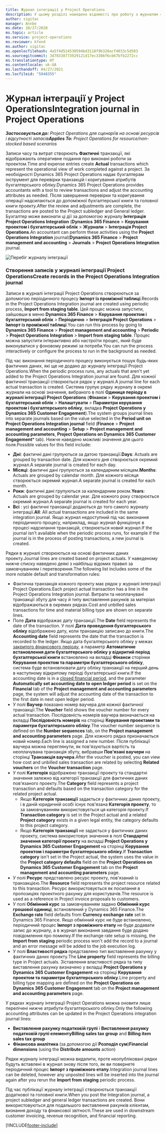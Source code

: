 ```yaml
---
title: Журнал інтеграції у Project Operations
description: У цьому розділі наведено відомості про роботу з журналом «Інтеграція» в Project Operations.
author: sigitac
manager: Annbe
ms.date: 10/27/2020
ms.topic: article
ms.service: project-operations
ms.reviewer: kfend
ms.author: sigitac
ms.openlocfilehash: 4a5f4d524530594bd3118f9b320acf4033c5d503
ms.sourcegitcommit: 3d78338773929121d17ec3386f6cb67bfb2272cc
ms.translationtype: HT
ms.contentlocale: uk-UA
ms.lasthandoff: 04/27/2021
ms.locfileid: "5948355"
---
```

# <a name="integration-journal-in-project-operations"></a><span data-ttu-id="3c9f8-103">Журнал інтеграції у Project Operations</span><span class="sxs-lookup"><span data-stu-id="3c9f8-103">Integration journal in Project Operations</span></span>

<span data-ttu-id="3c9f8-104">_**Застосовується до:** Project Operations для сценаріїв на основі ресурсів і відсутності запасів_</span><span class="sxs-lookup"><span data-stu-id="3c9f8-104">_**Applies To:** Project Operations for resource/non-stocked based scenarios_</span></span>

<span data-ttu-id="3c9f8-105">Записи часу та витрат створюють **Фактичні** транзакції, які відображають оперативне подання про виконані роботи за проектом.</span><span class="sxs-lookup"><span data-stu-id="3c9f8-105">Time and expense entries create **Actual** transactions which represent the operational view of work completed against a project.</span></span> <span data-ttu-id="3c9f8-106">За необхідності Dynamics 365 Project Operations надає бухгалтерам інструмент для перевірки транзакцій і коригування атрибутів бухгалтерського обліку.</span><span class="sxs-lookup"><span data-stu-id="3c9f8-106">Dynamics 365 Project Operations provides accountants with a tool to review transactions and adjust the accounting attributes as needed.</span></span> <span data-ttu-id="3c9f8-107">Після завершення перевірки та коригування операції надсилаються до допоміжної бухгалтерської книги та головної книги проекту.</span><span class="sxs-lookup"><span data-stu-id="3c9f8-107">After the review and adjustments are complete, the transactions are posted to the Project subledger and General ledger.</span></span> <span data-ttu-id="3c9f8-108">Бухгалтер може виконати ці дії за допомогою журналу **Інтеграція Project Operations Integration** (**Dynamics 365 Finance** > **Керування проектом і бухгалтерський облік** > **Журнали** > **Інтеграція Project Operations**.</span><span class="sxs-lookup"><span data-stu-id="3c9f8-108">An accountant can perform these activities using the **Project Operations Integration** journal(**Dynamics 365 Finance** > **Project management and accounting** > **Journals** > **Project Operations Integration** journal.</span></span>

![Перебіг журналу інтеграції](./media/IntegrationJournal.png)

### <a name="create-records-in-the-project-operations-integration-journal"></a><span data-ttu-id="3c9f8-110">Створення записів у журналі інтеграції Project Operations</span><span class="sxs-lookup"><span data-stu-id="3c9f8-110">Create records in the Project Operations Integration journal</span></span>

<span data-ttu-id="3c9f8-111">Записи в журналі інтеграції Project Operations створюються за допомогою періодичного процесу **Імпорт із проміжної таблиці**.</span><span class="sxs-lookup"><span data-stu-id="3c9f8-111">Records in the Project Operations Integration journal are created using periodic process, **Import from staging table**.</span></span> <span data-ttu-id="3c9f8-112">Цей процес можна запустити, зайшовши в меню **Dynamics 365 Finance** > **Керування проектом і бухгалтерський облік** > **Періодично** > **Інтеграція Project Operations** > **Імпорт із проміжної таблиці**.</span><span class="sxs-lookup"><span data-stu-id="3c9f8-112">You can run this process by going to **Dynamics 365 Finance** > **Project management and accounting** > **Periodic** > **Project Operations Integration** > **Import from staging table**.</span></span> <span data-ttu-id="3c9f8-113">Процес можна запустити інтерактивно або настроїти процес, який буде виконуватися у фоновому режимі за потреби.</span><span class="sxs-lookup"><span data-stu-id="3c9f8-113">You can run the process interactively or configure the process to run in the background as needed.</span></span>

<span data-ttu-id="3c9f8-114">Під час виконання періодичного процесу виконується пошук будь-яких фактичних даних, які ще не додано до журналу інтеграції Project Operations.</span><span class="sxs-lookup"><span data-stu-id="3c9f8-114">When the periodic process runs, any actuals that aren't yet added to the Project Operations Integration journal are found.</span></span> <span data-ttu-id="3c9f8-115">Для кожної фактичної транзакції створюється рядок у журналі.</span><span class="sxs-lookup"><span data-stu-id="3c9f8-115">A journal line for each actual transaction is created.</span></span>
<span data-ttu-id="3c9f8-116">Система групує рядку журналу в окремі журнали на основі значення, вибраного в полі **Одиниця періоду в журналі інтеграції Project Operations** (**Фінанси** > **Керування проектом і бухгалтерський облік** > **Налаштувати** > **Параметри керування проектом і бухгалтерського обліку**, вкладка **Project Operations у Dynamics 365 Customer Engagement**).</span><span class="sxs-lookup"><span data-stu-id="3c9f8-116">The system groups journal lines into separate journals based on the value selected in the **Period unit on Project Operations Integration journal** field (**Finance** > **Project management and accounting** > **Setup** > **Project management and accounting parameters**, **Project Operations on Dynamics 365 Customer Engagement**\* tab).</span></span> <span data-ttu-id="3c9f8-117">Нижче наведено можливі значення для цього поля.</span><span class="sxs-lookup"><span data-stu-id="3c9f8-117">Possible values for this field include:</span></span>

  - <span data-ttu-id="3c9f8-118">**Дні**: фактичні дані групуються за датою транзакції.</span><span class="sxs-lookup"><span data-stu-id="3c9f8-118">**Days**: Actuals are grouped by transaction date.</span></span> <span data-ttu-id="3c9f8-119">Для кожного дня створюється окремий журнал.</span><span class="sxs-lookup"><span data-stu-id="3c9f8-119">A separate journal is created for each day.</span></span>
  - <span data-ttu-id="3c9f8-120">**Місяці**: фактичні дані групуються за календарним місяцем.</span><span class="sxs-lookup"><span data-stu-id="3c9f8-120">**Months**: Actuals are grouped by calendar month.</span></span> <span data-ttu-id="3c9f8-121">Для кожного місяця створюється окремий журнал.</span><span class="sxs-lookup"><span data-stu-id="3c9f8-121">A separate journal is created for each month.</span></span>
  - <span data-ttu-id="3c9f8-122">**Роки**: фактичні дані групуються за календарним роком.</span><span class="sxs-lookup"><span data-stu-id="3c9f8-122">**Years**: Actuals are grouped by calendar year.</span></span> <span data-ttu-id="3c9f8-123">Для кожного року створюється окремий журнал.</span><span class="sxs-lookup"><span data-stu-id="3c9f8-123">A separate journal is created for each year.</span></span>
  - <span data-ttu-id="3c9f8-124">**Всі** : усі фактичні транзакції додаються до того самого журналу інтеграції.</span><span class="sxs-lookup"><span data-stu-id="3c9f8-124">**All**: All actual transactions are included in the same integration journal.</span></span> <span data-ttu-id="3c9f8-125">Якщо журнал недоступний під час виконання періодичного процесу, наприклад, якщо журнал функціонує в процесі надсилання транзакцій, створюється новий журнал.</span><span class="sxs-lookup"><span data-stu-id="3c9f8-125">If the journal isn't available when the periodic process runs, for example if the journal is in the process of posting transactions, a new journal is created.</span></span>

<span data-ttu-id="3c9f8-126">Рядки в журналі створюються на основі фактичних даних проекту.</span><span class="sxs-lookup"><span data-stu-id="3c9f8-126">Journal lines are created based on project actuals.</span></span> <span data-ttu-id="3c9f8-127">У наведеному нижче списку наведено деякі з найбільш відомих правил за замовчуванням і перетворення.</span><span class="sxs-lookup"><span data-stu-id="3c9f8-127">The following list includes some of the more notable default and transformation rules:</span></span>

  - <span data-ttu-id="3c9f8-128">Фактична транзакція кожного проекту має рядок у журналі інтеграції Project Operations.</span><span class="sxs-lookup"><span data-stu-id="3c9f8-128">Each project actual transaction has a line in the Project Operations Integration journal.</span></span> <span data-ttu-id="3c9f8-129">Витрати та неоплачувані транзакції збуту для часу й типу виставлення рахунків за матеріал відображаються в окремих рядках.</span><span class="sxs-lookup"><span data-stu-id="3c9f8-129">Cost and unbilled sales transactions for time and material billing type are shown on separate lines.</span></span>
  - <span data-ttu-id="3c9f8-130">Поле **Дата** відображає дату транзакції.</span><span class="sxs-lookup"><span data-stu-id="3c9f8-130">The **Date** field represents the date of the transaction.</span></span> <span data-ttu-id="3c9f8-131">У полі **Дата проведення бухгалтерського обліку** відображено дату, коли транзакцію записано до книги.</span><span class="sxs-lookup"><span data-stu-id="3c9f8-131">The **Accounting date** field represents the date that the transaction is recorded to the ledger.</span></span> <span data-ttu-id="3c9f8-132">Якщо дата бухгалтерського обліку у межах [закритого фінансового періоду](/dynamics365/finance/general-ledger/close-general-ledger-at-period-end), а параметр **Автоматичне встановлення дати бухгалтерського обліку у відкритий період бухгалтерської книги** встановлено на вкладці **Фінанси** сторінки **Керування проектом та параметри бухгалтерського обліку**, система буде встановлювати дату обліку транзакції на перший день в наступному відкритому періоді бухгалтерської книги.</span><span class="sxs-lookup"><span data-stu-id="3c9f8-132">If the accounting date is in a [closed financial period](/dynamics365/finance/general-ledger/close-general-ledger-at-period-end), and the parameter **Automatically set accounting date to open ledger period** is set on the **Financial** tab of the **Project management and accounting parameters** page, the system will adjust the accounting date of the transaction to the first date in next open ledger period.</span></span>
  - <span data-ttu-id="3c9f8-133">У полі **Ваучер** показано номер ваучера для кожної фактичної транзакції.</span><span class="sxs-lookup"><span data-stu-id="3c9f8-133">The **Voucher** field shows the voucher number for every actual transaction.</span></span> <span data-ttu-id="3c9f8-134">Послідовність номерів ваучера визначається на вкладці **Послідовність номерів** на сторінці **Керування проектами та параметри бухгалтерського обліку**.</span><span class="sxs-lookup"><span data-stu-id="3c9f8-134">The voucher number sequence is defined on the **Number sequences** tab, on the **Project management and accounting parameters** page.</span></span> <span data-ttu-id="3c9f8-135">Для кожного рядка призначається новий номер.</span><span class="sxs-lookup"><span data-stu-id="3c9f8-135">Each line is assigned a new number.</span></span> <span data-ttu-id="3c9f8-136">Після публікації ваучера можна переглянути, як пов'язуються вартість та неоплачувана транзакція збуту, вибравши **Пов'язані ваучери** на сторінці **Транзакція ваучера**.</span><span class="sxs-lookup"><span data-stu-id="3c9f8-136">After the voucher is posted, you can view how cost and unbilled sales transaction are related by selecting **Related vouchers** on the **Voucher transaction** page.</span></span>
  - <span data-ttu-id="3c9f8-137">У полі **Категорія** відображено транзакції проекту та стандартні значення залежно від категорії транзакції для фактичних даних пов'язаного проекту.</span><span class="sxs-lookup"><span data-stu-id="3c9f8-137">The **Category** field represents a project transaction and defaults based on the transaction category for the related project actual.</span></span>
    - <span data-ttu-id="3c9f8-138">Якщо **Категорія транзакції** задається у фактичних даних проекту, і в даній юридичній особі існує пов'язана **Категорія проекту**, то за замовчуванням використовується ця категорія проекту.</span><span class="sxs-lookup"><span data-stu-id="3c9f8-138">If **Transaction category** is set in the Project actual and a related **Project category** exists in a given legal entity, the category defaults to this project category.</span></span>
    - <span data-ttu-id="3c9f8-139">Якщо **Категорія транзакції** не задається у фактичних даних проекту, система використовує значення в полі **Стандартні значення категорії проекту** на вкладці **Project Operations у Dynamics 365 Customer Engagement** на сторінці **Керування проектом і параметри бухгалтерського обліку**.</span><span class="sxs-lookup"><span data-stu-id="3c9f8-139">If **Transaction category** isn't set in the Project actual, the system uses the value in the **Project category defaults** field on the **Project Operations on Dynamics 365 Customer Engagement** tab on the **Project management and accounting parameters** page.</span></span>
  - <span data-ttu-id="3c9f8-140">У полі **Ресурс** представлено ресурс проекту, пов'язаний із транзакцією.</span><span class="sxs-lookup"><span data-stu-id="3c9f8-140">The **Resource** field represents the project resource related to this transaction.</span></span> <span data-ttu-id="3c9f8-141">Ресурс використовується як посилання в пропозиціях проектного рахунку для користувачів.</span><span class="sxs-lookup"><span data-stu-id="3c9f8-141">The resource is used as a reference in Project invoice proposals to customers.</span></span>
  - <span data-ttu-id="3c9f8-142">У полі **Обмінний курс** за замовчуванням задано **Обмінний курс грошової одиниці**, встановлений у Dynamics 365 Finance.</span><span class="sxs-lookup"><span data-stu-id="3c9f8-142">The **Exchange rate** field defaults from **Currency exchange rate** set in Dynamics 365 Finance.</span></span> <span data-ttu-id="3c9f8-143">Якщо обмінний курс не буде встановлено, періодичний процес **Імпорт з проміжного етапу** не буде додавати запис до журналу, а в журнал виконання завдання буде додано повідомлення про помилку.</span><span class="sxs-lookup"><span data-stu-id="3c9f8-143">If the exchange rate setup is missing, the **Import from staging** periodic process won't add the record to a journal and an error message will be added to the job execution log.</span></span>
  - <span data-ttu-id="3c9f8-144">У полі **Властивості рядка** представлено тип виставлення рахунку у фактичних даних проекту.</span><span class="sxs-lookup"><span data-stu-id="3c9f8-144">The **Line property** field represents the billing type in Project actuals.</span></span> <span data-ttu-id="3c9f8-145">Зіставлення властивості рядка та типу виставлення рахунку визначено у вкладці **Project Operations у Dynamics 365 Customer Engagement** на сторінці **Керування проектом та параметри бухгалтерського обліку**.</span><span class="sxs-lookup"><span data-stu-id="3c9f8-145">Line property and billing type mapping are defined on the **Project Operations on Dynamics 365 Customer Engagement** tab on the **Project management and accounting parameters** page.</span></span>

<span data-ttu-id="3c9f8-146">У рядках журналу інтеграції Project Operations можна оновити лише перелічені нижче атрибути бухгалтерського обліку.</span><span class="sxs-lookup"><span data-stu-id="3c9f8-146">Only the following accounting attributes can be updated in the Project Operations integration journal lines:</span></span>

- <span data-ttu-id="3c9f8-147">**Виставлення рахунку податковій групі** і **Виставлення рахунку податковій групі елементу**</span><span class="sxs-lookup"><span data-stu-id="3c9f8-147">**Billing sales tax group** and **Billing item sales tax group**</span></span>
- <span data-ttu-id="3c9f8-148">**Фінансова аналітика** (за допомогою дії **Розподіл сум**)</span><span class="sxs-lookup"><span data-stu-id="3c9f8-148">**Financial dimensions** (using the **Distribute amounts** action)</span></span>

<span data-ttu-id="3c9f8-149">Рядки журналу інтеграції можна видалити, проте неопубліковані рядки будуть вставлені в журнал знову після того, як ви повернете періодичний процес **Імпорт з проміжного етапу**.</span><span class="sxs-lookup"><span data-stu-id="3c9f8-149">Integration journal lines can be deleted, however any unposted lines will be inserted into the journal again after you rerun the **Import from staging** periodic process.</span></span>

<span data-ttu-id="3c9f8-150">Під час публікації журналу інтеграції створюються транзакції додаткової та головної книги.</span><span class="sxs-lookup"><span data-stu-id="3c9f8-150">When you post the Integration journal, a project subledger and general ledger transactions are created.</span></span> <span data-ttu-id="3c9f8-151">Вони використовуються для подальшого виставлення рахунків клієнтам, визнання доходу та фінансової звітності.</span><span class="sxs-lookup"><span data-stu-id="3c9f8-151">These are used in downstream customer invoicing, revenue recognition, and financial reporting.</span></span>


[!INCLUDE[footer-include](../includes/footer-banner.md)]